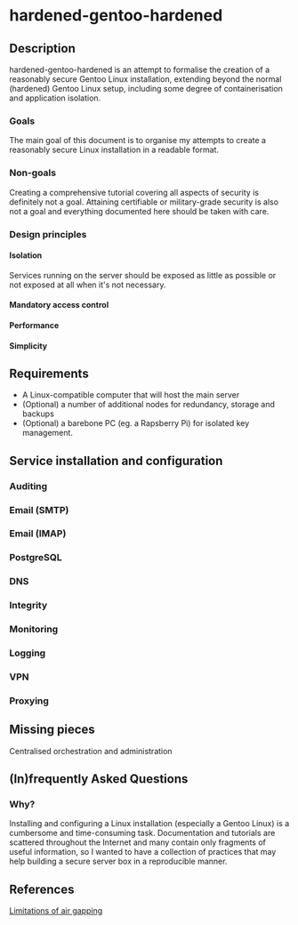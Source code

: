 # hardened-gentoo-hardened

## Description

hardened-gentoo-hardened is an attempt to formalise the creation of a reasonably secure Gentoo Linux installation, extending beyond the normal (hardened) Gentoo Linux setup, including some degree of containerisation and application isolation. 

### Goals

The main goal of this document is to organise my attempts to create a reasonably secure Linux installation in a readable format. 

### Non-goals

Creating a comprehensive tutorial covering all aspects of security is definitely not a goal. Attaining certifiable or military-grade security is also not a goal and everything documented here should be taken with care.

### Design principles

#### Isolation
Services running on the server should be exposed as little as possible or not exposed at all when it's not necessary.

#### Mandatory access control

#### Performance

#### Simplicity

## Requirements

* A Linux-compatible computer that will host the main server
* (Optional) a number of additional nodes for redundancy, storage and backups
* (Optional) a barebone PC (eg. a Rapsberry Pi) for isolated key management. 

## Service installation and configuration

### Auditing

### Email (SMTP)

### Email (IMAP)

### PostgreSQL

### DNS

### Integrity

### Monitoring

### Logging

### VPN

### Proxying

## Missing pieces

Centralised orchestration and administration

## (In)frequently Asked Questions

### Why?

Installing and configuring a Linux installation (especially a Gentoo Linux) is a cumbersome and time-consuming task. Documentation and tutorials are scattered throughout the Internet and many contain only fragments of useful information, so I wanted to have a collection of practices that may help building a secure server box in a reproducible manner.

## References

[Limitations of air gapping](https://en.wikipedia.org/wiki/Air_gap_%28networking%29#Limitations)
